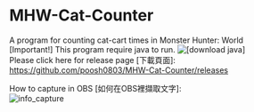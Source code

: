 # MHW-Cat-Counter
A program for counting cat-cart times in Monster Hunter: World <br/>
[Important!] This program require java to run. ![[download java]](https://www.java.com) \
Please click here for release page [下載頁面]: \
https://github.com/poosh0803/MHW-Cat-Counter/releases


How to capture in OBS [如何在OBS裡擷取文字]: \
![info_capture](https://i.imgur.com/f07XkZs.png)
